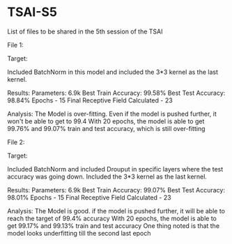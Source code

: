 # TSAI-S5
List of files to be shared in the 5th session of the TSAI

File 1:

Target:

Included BatchNorm in this model and included the 3*3 kernel as the last kernel.

Results:
Parameters: 6.9k
Best Train Accuracy: 99.58%
Best Test Accuracy: 98.84%
Epochs - 15
Final Receptive Field Calculated - 23

Analysis:
The Model is over-fitting. 
Even if the model is pushed further, it won't be able to get to 99.4
With 20 epochs, the model is able to get 99.76% and 99.07% train and test accuracy, which is still over-fitting

File 2:

Target:

Included BatchNorm and included Drouput in specific layers where the test accuracy was going down. Included the 3*3 kernel as the last kernel.

Results:
Parameters: 6.9k
Best Train Accuracy: 99.07%
Best Test Accuracy: 98.01%
Epochs - 15
Final Receptive Field Calculated - 23

Analysis:
The Model is good. 
if the model is pushed further, it will be able to reach the target of 99.4% accuracy
With 20 epochs, the model is able to get 99.17% and 99.13% train and test accuracy
One thing noted is that the model looks underfitting till the second last epoch

